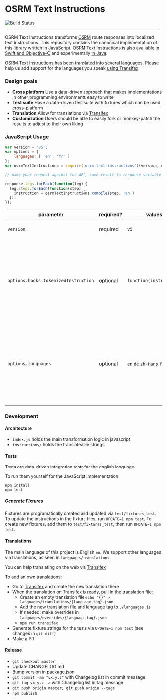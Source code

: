 # OSRM Text Instructions

[![Build Status](https://travis-ci.org/Project-OSRM/osrm-text-instructions.svg?branch=master)](https://travis-ci.org/Project-OSRM/osrm-text-instructions)

----

OSRM Text Instructions transforms [OSRM](http://www.project-osrm.org/) route responses into localized text instructions. This repository contains the canonical implementation of this library written in JavaScript. OSRM Text Instructions is also available [in Swift and Objective-C](https://github.com/Project-OSRM/osrm-text-instructions.swift/) and experimentally [in Java](https://github.com/mapbox/mapbox-java/tree/master/mapbox/libjava-services/src/main/java/com/mapbox/services/api/navigation/v5/osrm/).

OSRM Text Instructions has been translated into [several languages](https://github.com/Project-OSRM/osrm-text-instructions/tree/master/languages/translations/). Please help us add support for the languages you speak [using Transifex](https://www.transifex.com/project-osrm/osrm-text-instructions/).

### Design goals

- __Cross platform__ Use a data-driven approach that makes implementations in other programming environments easy to write
- __Test suite__ Have a data-driven test suite with fixtures which can be used cross-platform
- __Translation__ Allow for translations via [Transifex](https://www.transifex.com/project-osrm/osrm-text-instructions/)
- __Customization__ Users should be able to easily fork or monkey-patch the results to adjust to their own liking

### JavaScript Usage

```js
var version = 'v5';
var options = {
    languages: [ 'en', 'fr' ]
};
var osrmTextInstructions = require('osrm-text-instructions')(version, options);

// make your request against the API, save result to response variable

response.legs.forEach(function(leg) {
  leg.steps.forEach(function(step) {
    instruction = osrmTextInstructions.compile(step, 'en')
  });
});
```

parameter | required? | values | description
---|----|----|---
`version` | required | `v5` | Major OSRM version
`options.hooks.tokenizedInstruction` | optional | `function(instruction)` | A function to change the raw instruction string before tokens are replaced. Useful to inject custom markup for tokens
`options.languages` | optional | `en` `de` `zh-Hans` `fr` `nl` `ru` | Array of language identifiers that should be supported. Default is loading all language files, which can be huge on websites

### Development
#### Architecture

- `index.js` holds the main transformation logic in javascript
- `instructions/` holds the translateable strings

#### Tests

Tests are data-driven integration tests for the english language.

To run them yourself for the JavaScript implementation:

```
npm install
npm test
```

##### Generate Fixtures

Fixtures are programatically created and updated via `test/fixtures_test`. To update the instructions in the fixture files, run `UPDATE=1 npm test`. To create new fixtures, add them to `test/fixtures_test`, then run `UPDATE=1 npm test`.

#### Translations

The main language of this project is English `en`. We support other languages via translations, as seen in `languages/translations`.

You can help translating on the web via [Transifex](https://www.transifex.com/project-osrm/osrm-text-instructions/)

To add an own translations:

- Go to [Transifex](https://www.transifex.com/project-osrm/osrm-text-instructions/) and create the new translation there
- When the translation on Transifex is ready, pull in the translation file:
  - Create an empty translation file `echo "{}" > languages/translations/{language_tag}.json`
  - Add the new translation file and language tag to `./languages.js`
  - If needed: make overrides in `languages/overrides/{language_tag}.json`
  - `npm run transifex`
- Generate fixture strings for the tests via `UPDATE=1 npm test` (see changes in `git diff`)
- Make a PR

#### Release

- `git checkout master`
- Update CHANGELOG.md
- Bump version in package.json
- `git commit -am "vx.y.z"` with Changelog list in commit message
- `git tag vx.y.z -a` with Changelog list in tag message
- `git push origin master; git push origin --tags`
- `npm publish`
